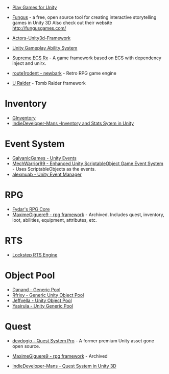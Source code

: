 
* [Play Games for Unity](https://github.com/playgameservices/play-games-plugin-for-unity)

* [Fungus](https://github.com/snozbot/fungus) - a free, open source tool for creating interactive storytelling games in Unity 3D Also check out their website http://fungusgames.com/

* [Actors-Unity3d-Framework](https://github.com/dimmpixeye/Actors-Unity3d-Framework)

* [Unity Gameplay Ability System](https://github.com/sjai013/UnityGameplayAbilitySystem)

* [Supreme ECS Rx](https://github.com/yy1985710/SupremeEcsRx) - A game framework based on ECS with dependency inject and unirx.
* [route1rodent - newbark](https://github.com/route1rodent/newbark) - Retro RPG game engine

* [U Raider](https://github.com/TiernanWatson/uraider) - Tomb Raider framework

# Inventory
* [GInventory](https://github.com/mathiassiig/GInventory)
* [IndieDeveloper-Mans -Inventory and Stats Sytem in Unity](https://github.com/IndieDeveloper-Mans/Inventory-and-stats-system-in-Unity3D)

# Event System
* [GalvanicGames - Unity Events](https://github.com/GalvanicGames/unity-events)
* [MechWarrior99 - Enhanced Unity ScriptableObject Game Event System](https://github.com/MechWarrior99/Enhanced-Unity-ScriptableObject-Game-Event-System) - Uses ScriptableObjects as the events.
* [alexmuab - Unity Event Manager](https://github.com/alexmuab/unity-event-manager)

# RPG
* [Fydar's RPG Core](https://github.com/Fydar/RPGCore)
* [MaximeGiguere9 - rpg framework](https://github.com/MaximeGiguere9/rpg-framework) - Archived.  Includes quest, inventory, loot, abilities, equipment, attributes, etc.

# RTS

* [Lockstep RTS Engine](https://github.com/mrdav30/LockstepRTSEngine)

# Object Pool
* [Danand - Generic Pool](https://github.com/Danand/GenericPool)
* [Rfrixy - Generic Unity Object Pool](https://github.com/Rfrixy/Generic-Unity-Object-Pooler)
* [Jeffvella - Unity Object Pool](https://github.com/jeffvella/UnityObjectPooler)
* [Yasirula - Unity Generic Pool](https://github.com/yasirkula/UnityGenericPool)

# Quest

* [devdogio - Quest System Pro](https://github.com/devdogio/Quest-System-Pro) - A former premium Unity asset gone open source.

* [MaximeGiguere9 - rpg framework](https://github.com/MaximeGiguere9/rpg-framework/tree/master/Assets/Scripts/Definitions/Quests) - Archived

* [IndieDeveloper-Mans - Quest System in Unity 3D](https://github.com/IndieDeveloper-Mans/Quest-system-in-Unity3D)

